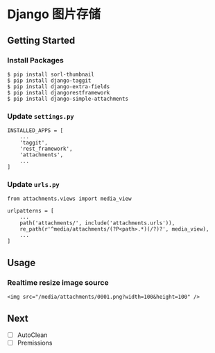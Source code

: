 # Django 图片存储

## Getting Started

### Install Packages

```
$ pip install sorl-thumbnail
$ pip install django-taggit
$ pip install django-extra-fields
$ pip install djangorestframework
$ pip install django-simple-attachments
```

### Update `settings.py`

```
INSTALLED_APPS = [
    ...
    'taggit',
    'rest_framework',
    'attachments',
    ...
]
```

### Update `urls.py`

```
from attachments.views import media_view

urlpatterns = [
    ...
    path('attachments/', include('attachments.urls')),
    re_path(r'^media/attachments/(?P<path>.*)(/?)?', media_view),
    ...
]
```

## Usage

### Realtime resize image source

```
<img src="/media/attachments/0001.png?width=100&height=100" />
```

## Next

- [ ] AutoClean
- [ ] Premissions
